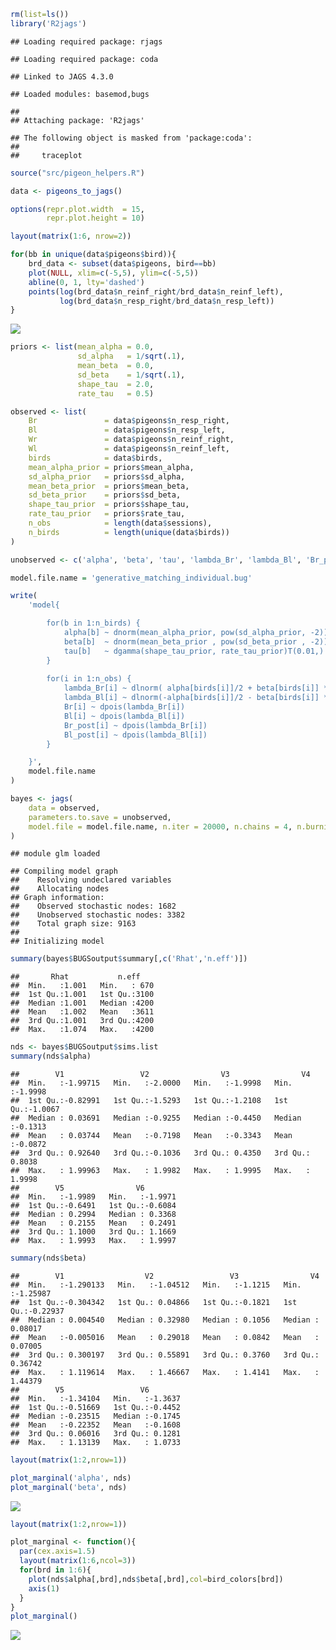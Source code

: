 ``` r
rm(list=ls())
library('R2jags')
```

    ## Loading required package: rjags

    ## Loading required package: coda

    ## Linked to JAGS 4.3.0

    ## Loaded modules: basemod,bugs

    ## 
    ## Attaching package: 'R2jags'

    ## The following object is masked from 'package:coda':
    ## 
    ##     traceplot

``` r
source("src/pigeon_helpers.R")

data <- pigeons_to_jags()
```

``` r
options(repr.plot.width  = 15,
        repr.plot.height = 10)

layout(matrix(1:6, nrow=2))

for(bb in unique(data$pigeons$bird)){
    brd_data <- subset(data$pigeons, bird==bb)
    plot(NULL, xlim=c(-5,5), ylim=c(-5,5))
    abline(0, 1, lty='dashed')
    points(log(brd_data$n_reinf_right/brd_data$n_reinf_left),
           log(brd_data$n_resp_right/brd_data$n_resp_left))
}
```

![](/home/vagrant/repo/BayesianMatching/output/pigeons_files/figure-markdown_github/unnamed-chunk-2-1.png)

``` r
priors <- list(mean_alpha = 0.0,
               sd_alpha   = 1/sqrt(.1),
               mean_beta  = 0.0,
               sd_beta    = 1/sqrt(.1),
               shape_tau  = 2.0,
               rate_tau   = 0.5)

observed <- list(
    Br               = data$pigeons$n_resp_right,
    Bl               = data$pigeons$n_resp_left,
    Wr               = data$pigeons$n_reinf_right,
    Wl               = data$pigeons$n_reinf_left,
    birds            = data$birds,
    mean_alpha_prior = priors$mean_alpha,
    sd_alpha_prior   = priors$sd_alpha,
    mean_beta_prior  = priors$mean_beta,
    sd_beta_prior    = priors$sd_beta,
    shape_tau_prior  = priors$shape_tau,
    rate_tau_prior   = priors$rate_tau,
    n_obs            = length(data$sessions),
    n_birds          = length(unique(data$birds))
)

unobserved <- c('alpha', 'beta', 'tau', 'lambda_Br', 'lambda_Bl', 'Br_post', 'Bl_post')

model.file.name = 'generative_matching_individual.bug'

write(
    'model{

        for(b in 1:n_birds) {
            alpha[b] ~ dnorm(mean_alpha_prior, pow(sd_alpha_prior, -2))T(-2,2)
            beta[b]  ~ dnorm(mean_beta_prior , pow(sd_beta_prior , -2))T(-2,2)
            tau[b]   ~ dgamma(shape_tau_prior, rate_tau_prior)T(0.01,)
        }
    
        for(i in 1:n_obs) {
            lambda_Br[i] ~ dlnorm( alpha[birds[i]]/2 + beta[birds[i]] * log(Wr[i])/2, tau[birds[i]])
            lambda_Bl[i] ~ dlnorm(-alpha[birds[i]]/2 - beta[birds[i]] * log(Wl[i])/2, tau[birds[i]])
            Br[i] ~ dpois(lambda_Br[i])
            Bl[i] ~ dpois(lambda_Bl[i])
            Br_post[i] ~ dpois(lambda_Br[i])
            Bl_post[i] ~ dpois(lambda_Bl[i])
        }

    }',
    model.file.name
)

bayes <- jags(
    data = observed,
    parameters.to.save = unobserved,
    model.file = model.file.name, n.iter = 20000, n.chains = 4, n.burnin = 100
)
```

    ## module glm loaded

    ## Compiling model graph
    ##    Resolving undeclared variables
    ##    Allocating nodes
    ## Graph information:
    ##    Observed stochastic nodes: 1682
    ##    Unobserved stochastic nodes: 3382
    ##    Total graph size: 9163
    ## 
    ## Initializing model

``` r
summary(bayes$BUGSoutput$summary[,c('Rhat','n.eff')])
```

    ##       Rhat           n.eff     
    ##  Min.   :1.001   Min.   : 670  
    ##  1st Qu.:1.001   1st Qu.:3100  
    ##  Median :1.001   Median :4200  
    ##  Mean   :1.002   Mean   :3611  
    ##  3rd Qu.:1.001   3rd Qu.:4200  
    ##  Max.   :1.074   Max.   :4200

``` r
nds <- bayes$BUGSoutput$sims.list
summary(nds$alpha)
```

    ##        V1                 V2                V3                V4         
    ##  Min.   :-1.99715   Min.   :-2.0000   Min.   :-1.9998   Min.   :-1.9998  
    ##  1st Qu.:-0.82991   1st Qu.:-1.5293   1st Qu.:-1.2108   1st Qu.:-1.0067  
    ##  Median : 0.03691   Median :-0.9255   Median :-0.4450   Median :-0.1313  
    ##  Mean   : 0.03744   Mean   :-0.7198   Mean   :-0.3343   Mean   :-0.0872  
    ##  3rd Qu.: 0.92640   3rd Qu.:-0.1036   3rd Qu.: 0.4350   3rd Qu.: 0.8038  
    ##  Max.   : 1.99963   Max.   : 1.9982   Max.   : 1.9995   Max.   : 1.9998  
    ##        V5                V6         
    ##  Min.   :-1.9989   Min.   :-1.9971  
    ##  1st Qu.:-0.6491   1st Qu.:-0.6084  
    ##  Median : 0.2994   Median : 0.3368  
    ##  Mean   : 0.2155   Mean   : 0.2491  
    ##  3rd Qu.: 1.1000   3rd Qu.: 1.1669  
    ##  Max.   : 1.9993   Max.   : 1.9997

``` r
summary(nds$beta)
```

    ##        V1                  V2                 V3                V4          
    ##  Min.   :-1.290133   Min.   :-1.04512   Min.   :-1.1215   Min.   :-1.25987  
    ##  1st Qu.:-0.304342   1st Qu.: 0.04866   1st Qu.:-0.1821   1st Qu.:-0.22937  
    ##  Median : 0.004540   Median : 0.32980   Median : 0.1056   Median : 0.08017  
    ##  Mean   :-0.005016   Mean   : 0.29018   Mean   : 0.0842   Mean   : 0.07005  
    ##  3rd Qu.: 0.300197   3rd Qu.: 0.55891   3rd Qu.: 0.3760   3rd Qu.: 0.36742  
    ##  Max.   : 1.119614   Max.   : 1.46667   Max.   : 1.4141   Max.   : 1.44379  
    ##        V5                 V6         
    ##  Min.   :-1.34104   Min.   :-1.3637  
    ##  1st Qu.:-0.51669   1st Qu.:-0.4452  
    ##  Median :-0.23515   Median :-0.1745  
    ##  Mean   :-0.22352   Mean   :-0.1608  
    ##  3rd Qu.: 0.06016   3rd Qu.: 0.1281  
    ##  Max.   : 1.13139   Max.   : 1.0733

``` r
layout(matrix(1:2,nrow=1))

plot_marginal('alpha', nds)
plot_marginal('beta', nds)
```

![](/home/vagrant/repo/BayesianMatching/output/pigeons_files/figure-markdown_github/unnamed-chunk-6-1.png)

``` r
layout(matrix(1:2,nrow=1))

plot_marginal <- function(){
  par(cex.axis=1.5)
  layout(matrix(1:6,ncol=3))
  for(brd in 1:6){
    plot(nds$alpha[,brd],nds$beta[,brd],col=bird_colors[brd])
    axis(1)
  }
}
plot_marginal()
```

![](/home/vagrant/repo/BayesianMatching/output/pigeons_files/figure-markdown_github/unnamed-chunk-7-1.png)
